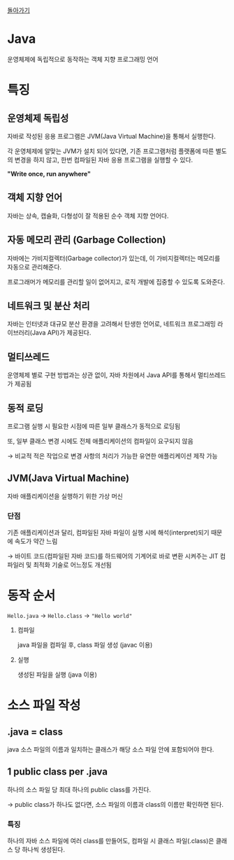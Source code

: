 [돌아가기](README.md)

# Java

운영체제에 독립적으로 동작하는 객체 지향 프로그래밍 언어

# 특징

## 운영체제 독립성

자바로 작성된 응용 프로그램은 JVM(Java Virtual Machine)을 통해서 실행한다.

각 운영체제에 알맞는 JVM가 설치 되어 있다면, 기존 프로그램처럼 플랫폼에 따른 별도의 변경을 하지 않고, 한번 컴파일된 자바 응용 프로그램을 실행할 수 있다.

**"Write once, run anywhere"**

## 객체 지향 언어

자바는 상속, 캡슐화, 다형성이 잘 적용된 순수 객체 지향 언어다.

## 자동 메모리 관리 (Garbage Collection)

자바에는 가비지컬렉터(Garbage collector)가 있는데, 이 가비지컬렉터는 메모리를 자동으로 관리해준다.

프로그래머가 메모리를 관리할 일이 없어지고, 로직 개발에 집중할 수 있도록 도와준다.

## 네트워크 및 분산 처리

자바는 인터넷과 대규모 분산 환경을 고려해서 탄생한 언어로, 네트워크 프로그래밍 라이브러리(Java API)가 제공된다.

## 멀티쓰레드

운영체제 별로 구현 방법과는 상관 없이, 자바 차원에서 Java API를 통해서 멀티쓰레드가 제공됨

## 동적 로딩

프로그램 실행 시 필요한 시점에 따른 일부 클래스가 동적으로 로딩됨

또, 일부 클래스 변경 시에도 전체 애플리케이션의 컴파일이 요구되지 않음

→ 비교적 적은 작업으로 변경 사항의 처리가 가능한 유연한 애플리케이션 제작 가능

## JVM(Java Virtual Machine)

자바 애플리케이션을 실행하기 위한 가상 머신

### 단점

기존 애플리케이션과 달리, 컴파일된 자바 파일이 실행 시에 해석(interpret)되기 때문에 속도가 약간 느림

→ 바이트 코드(컴파일된 자바 코드)를 하드웨어의 기계어로 바로 변환 시켜주는 JIT 컴파일러 및 최적화 기술로 어느정도 개선됨

# 동작 순서

`Hello.java` → `Hello.class` → `"Hello world"`

1. 컴파일

    java 파일을 컴파일 후, class 파일 생성 (javac 이용)

2. 실행

    생성된 파일을 실행 (java 이용)

# 소스 파일 작성

## .java = class

java 소스 파일의 이름과 일치하는 클래스가 해당 소스 파일 안에 포함되어야 한다.

## 1 public class per .java

하나의 소스 파일 당 최대 하나의 public class를 가진다.

→ public class가 하나도 없다면, 소스 파일의 이름과 class의 이름만 확인하면 된다.

### 특징

하나의 자바 소스 파일에 여러 class를 만들어도, 컴파일 시 클래스 파일(.class)은 클래스 당 하나씩 생성된다.

